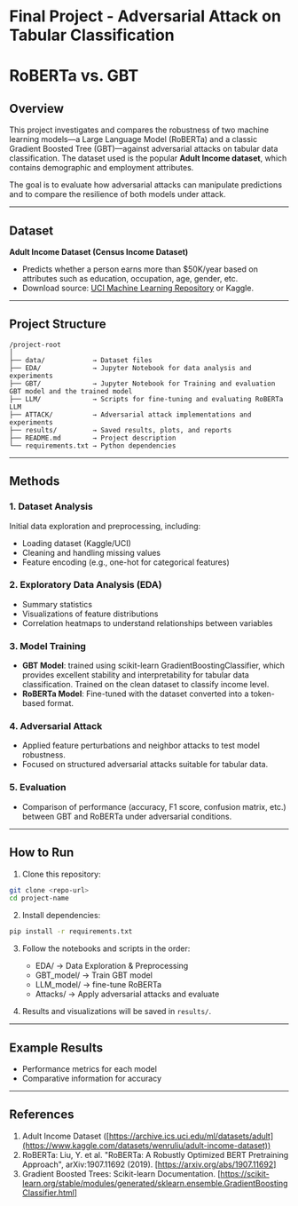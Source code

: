 # Final Project - Adversarial Attack on Tabular Classification
# RoBERTa vs. GBT

## Overview

This project investigates and compares the robustness of two machine learning models—a Large Language Model (RoBERTa) and a classic Gradient Boosted Tree (GBT)—against adversarial attacks on tabular data classification. The dataset used is the popular **Adult Income dataset**, which contains demographic and employment attributes.

The goal is to evaluate how adversarial attacks can manipulate predictions and to compare the resilience of both models under attack.

---

## Dataset

**Adult Income Dataset (Census Income Dataset)**

* Predicts whether a person earns more than \$50K/year based on attributes such as education, occupation, age, gender, etc.
* Download source: [UCI Machine Learning Repository](https://archive.ics.uci.edu/ml/datasets/adult) or Kaggle.

---

## Project Structure

```
/project-root
│
├── data/            → Dataset files 
├── EDA/             → Jupyter Notebook for data analysis and experiments
├── GBT/             → Jupyter Notebook for Training and evaluation GBT model and the trained model
├── LLM/             → Scripts for fine-tuning and evaluating RoBERTa LLM
├── ATTACK/          → Adversarial attack implementations and experiments
├── results/         → Saved results, plots, and reports
├── README.md        → Project description
└── requirements.txt → Python dependencies
```

---

## Methods

### 1. Dataset Analysis

Initial data exploration and preprocessing, including:

* Loading dataset (Kaggle/UCI)
* Cleaning and handling missing values
* Feature encoding (e.g., one-hot for categorical features)

### 2. Exploratory Data Analysis (EDA)

* Summary statistics
* Visualizations of feature distributions
* Correlation heatmaps to understand relationships between variables

### 3. Model Training

* **GBT Model**: trained using scikit-learn GradientBoostingClassifier, which provides excellent stability and interpretability for tabular data classification. Trained on the clean dataset to classify income level.
* **RoBERTa Model**: Fine-tuned with the dataset converted into a token-based format.

### 4. Adversarial Attack

* Applied feature perturbations and neighbor attacks to test model robustness.
* Focused on structured adversarial attacks suitable for tabular data.

### 5. Evaluation

* Comparison of performance (accuracy, F1 score, confusion matrix, etc.) between GBT and RoBERTa under adversarial conditions.

---

## How to Run

1. Clone this repository:

```bash
git clone <repo-url>
cd project-name
```

2. Install dependencies:

```bash
pip install -r requirements.txt
```

3. Follow the notebooks and scripts in the order:

   * EDA/ → Data Exploration & Preprocessing
   * GBT\_model/ → Train GBT model
   * LLM\_model/ → fine-tune RoBERTa
   * Attacks/ → Apply adversarial attacks and evaluate

4. Results and visualizations will be saved in `results/`.

---

## Example Results

* Performance metrics for each model
* Comparative information for accuracy 

---

## References

1. Adult Income Dataset ([https://archive.ics.uci.edu/ml/datasets/adult](https://www.kaggle.com/datasets/wenruliu/adult-income-dataset))
2. RoBERTa: Liu, Y. et al. "RoBERTa: A Robustly Optimized BERT Pretraining Approach", arXiv:1907.11692 (2019). [https://arxiv.org/abs/1907.11692]
3. Gradient Boosted Trees: Scikit-learn Documentation. [https://scikit-learn.org/stable/modules/generated/sklearn.ensemble.GradientBoostingClassifier.html]
